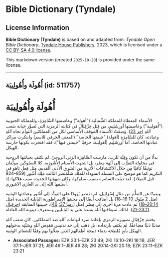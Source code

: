 # Bible Dictionary (Tyndale)

## License Information

**Bible Dictionary (Tyndale)** is based on and adapted from: _Tyndale Open Bible Dictionary_, [Tyndale House Publishers](https://tyndaleopenresources.com/), 2023, which is licensed under a [CC BY-SA 4.0 license](https://creativecommons.org/licenses/by-sa/4.0/legalcode.en).

This markdown version (created `2025-10-20`) is provided under the same license.



--------------------------------

## أُهُولَة وأُهُولِيبَة (id: 511757)

أُهُولَة وأُهُولِيبَة
=====================

الأسماء المعطاة للمملكة الشِّمالية ("أهولة") وعاصمتها ٱلسَّامِرَةِ، وللمملكة الجنوبية ("أُهوليبة") وعاصمتها أورشَلِيم، من قِبَل حِزْقِيَالَ في كتابته الرمزية التي تُصوِّر خيانة شعب ٱللهِ ([حز 23](https://ref.ly/Ezek23:1-Ezek23:49)). وَصفَتْ الأسماء الموقف الأساسي لكل من المملكتَين التوأم تجاه ٱللهِ وعبادته. كان للسَّامِرَةِ (أهولة) "خيمتها الخاصة" (المعنى الحرفي للاسم) وابتكرت مراكز عبادتها الخاصة. أما أورشَلِيم (أهوليبة، حرفيًا "خيمتي فيها")، فقد افتخرت بكونها حارسة الهيكل.

بدلًا من أن تكون وفِيَّة للرب، مارست ٱلسَّامِرَة الزنى الروحيّ. لم تكتفِ بخيانتها الروحية في محاولة التقرُّب إلى آلهة مِصْر، بل اشتهت الأصنام الأَشّورَية. كلا السلوكَين موثَّقان توثيقًا كافيًا مِن خلال الاكتشافات الأثرية من الشرق الأدنى القديم، مثل فِعل يَاهو في التكريم كما هو موضح على المسلة السوداء للملك شَلْمَنصر الثالث ملِك أَشّور (859–824 قبل الميلاد). لقد دينَت السامرة بسبب سلوكها، وكان شهوُتها الجديدة سبب هلاكها، إذ أسلمها الله إلى يد الغازي الآشوري.

وبعيدًا عن التعلُّم من مثال إِسْرَائِيل، لم تقتصر يَهوذَا على التودُّد إلى أَشّور وعبادتها الوثنية (مثل [2 ملوك 16:10–18](https://ref.ly/2Kgs16:10-2Kgs16:18)) بل أضافت أيضًا إلى محبتها الإمبراطورية البابلية الجديدة (مثل [20:14–18](https://ref.ly/2Kgs20:14-2Kgs20:18)) ثم عادت مرة أخرى إلى مِصْر (مثل [إرميا 37؛](https://ref.ly/Jer37:1-Jer37:21) [46](https://ref.ly/Jer46:1-Jer46:28))، حبيبتها السابقة ([حزقيال 23:11–21](https://ref.ly/Ezek23:11-Ezek23:21)). لذلك، سيعاقبها ٱلله بشدة على يد البابليين وستعرف دينونة الله العادلة.

يختتم حِزْقِيَال تصويره الرمزي بإعادة سرد اتهامات ٱللهِ ضد المملكتَين. كان شعب ٱللهِ مذنبًا ذَنبًا مضاعفًا. لم يكتفِ بارتداده، بل ذهب إلى حد تدنيس مَقدِس ٱللهِ وسَبْتِه بدخولهم الهيكل بأيدٍ مُلطخة بدماء ذبيحة أطفالهم الذين ضحُّوا بهم وفقًا للشعائر الوثنية.

* **Associated Passages:** EZK 23:1–EZK 23:49; 2KI 16:10–2KI 16:18; JER 37:1–JER 37:21; JER 46:1–JER 46:28; 2KI 20:14–2KI 20:18; EZK 23:11–EZK 23:21

